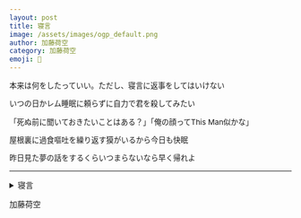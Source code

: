 ```yaml
---
layout: post
title: 寝言
image: /assets/images/ogp_default.png
author: 加藤荷空
category: 加藤荷空
emoji: 🛝
---
```


<div class="tanka-area" style="font-size: 95%;"><div class="tanka">
<p>本来は何をしたっていい。ただし、寝言に返事をしてはいけない</p>
<p>いつの日かレム睡眠に頼らずに自力で君を殺してみたい</p>
<p>「死ぬ前に聞いておきたいことはある？」「俺の顔ってThis Man似かな」</p>
<p>屋根裏に過食嘔吐を繰り返す獏がいるから今日も快眠</p>
<p>昨日見た夢の話をするくらいつまらないなら早く帰れよ</p></div></div>

---

<details><summary>寝言</summary>
本来は何をしたっていい。ただし、寝言に返事をしてはいけない<br />
いつの日かレム睡眠に頼らずに自力で君を殺してみたい<br />
「死ぬ前に聞いておきたいことはある？」「俺の顔ってThis Man似かな」<br />
屋根裏に過食嘔吐を繰り返す獏がいるから今日も快眠<br />
昨日見た夢の話をするくらいつまらないなら早く帰れよ<br />
<br />
</details>

加藤荷空
